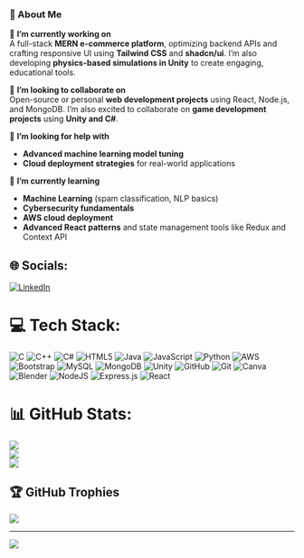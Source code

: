 ### **💫 About Me**

🔭 **I’m currently working on**  
A full-stack **MERN e-commerce platform**, optimizing backend APIs and crafting responsive UI using **Tailwind CSS** and **shadcn/ui**. I’m also developing **physics-based simulations in Unity** to create engaging, educational tools.

🤝 **I’m looking to collaborate on**  
Open-source or personal **web development projects** using React, Node.js, and MongoDB. I’m also excited to collaborate on **game development projects** using **Unity and C#**.

🤔 **I’m looking for help with**  
- **Advanced machine learning model tuning**  
- **Cloud deployment strategies** for real-world applications

🌱 **I’m currently learning**  
- **Machine Learning** (spam classification, NLP basics)  
- **Cybersecurity fundamentals**  
- **AWS cloud deployment**  
- **Advanced React patterns** and state management tools like Redux and Context API



## 🌐 Socials:
[![LinkedIn](https://img.shields.io/badge/LinkedIn-%230077B5.svg?logo=linkedin&logoColor=white)](https://linkedin.com/in/www.linkedin.com/in/snigdha-deb11) 

# 💻 Tech Stack:
![C](https://img.shields.io/badge/c-%2300599C.svg?style=for-the-badge&logo=c&logoColor=white) ![C++](https://img.shields.io/badge/c++-%2300599C.svg?style=for-the-badge&logo=c%2B%2B&logoColor=white) ![C#](https://img.shields.io/badge/c%23-%23239120.svg?style=for-the-badge&logo=csharp&logoColor=white) ![HTML5](https://img.shields.io/badge/html5-%23E34F26.svg?style=for-the-badge&logo=html5&logoColor=white) ![Java](https://img.shields.io/badge/java-%23ED8B00.svg?style=for-the-badge&logo=openjdk&logoColor=white) ![JavaScript](https://img.shields.io/badge/javascript-%23323330.svg?style=for-the-badge&logo=javascript&logoColor=%23F7DF1E) ![Python](https://img.shields.io/badge/python-3670A0?style=for-the-badge&logo=python&logoColor=ffdd54) ![AWS](https://img.shields.io/badge/AWS-%23FF9900.svg?style=for-the-badge&logo=amazon-aws&logoColor=white) ![Bootstrap](https://img.shields.io/badge/bootstrap-%238511FA.svg?style=for-the-badge&logo=bootstrap&logoColor=white) ![MySQL](https://img.shields.io/badge/mysql-4479A1.svg?style=for-the-badge&logo=mysql&logoColor=white) ![MongoDB](https://img.shields.io/badge/MongoDB-%234ea94b.svg?style=for-the-badge&logo=mongodb&logoColor=white) ![Unity](https://img.shields.io/badge/unity-%23000000.svg?style=for-the-badge&logo=unity&logoColor=white) ![GitHub](https://img.shields.io/badge/github-%23121011.svg?style=for-the-badge&logo=github&logoColor=white) ![Git](https://img.shields.io/badge/git-%23F05033.svg?style=for-the-badge&logo=git&logoColor=white) ![Canva](https://img.shields.io/badge/Canva-%2300C4CC.svg?style=for-the-badge&logo=Canva&logoColor=white) ![Blender](https://img.shields.io/badge/blender-%23F5792A.svg?style=for-the-badge&logo=blender&logoColor=white) ![NodeJS](https://img.shields.io/badge/node.js-6DA55F?style=for-the-badge&logo=node.js&logoColor=white) ![Express.js](https://img.shields.io/badge/express.js-%23404d59.svg?style=for-the-badge&logo=express&logoColor=%2361DAFB) ![React](https://img.shields.io/badge/react-%2320232a.svg?style=for-the-badge&logo=react&logoColor=%2361DAFB)
# 📊 GitHub Stats:
![](https://github-readme-stats.vercel.app/api?username=snigdhadeb11&theme=dark&hide_border=false&include_all_commits=true&count_private=true)<br/>
![](https://nirzak-streak-stats.vercel.app/?user=snigdhadeb11&theme=dark&hide_border=false)<br/>
![](https://github-readme-stats.vercel.app/api/top-langs/?username=snigdhadeb11&theme=dark&hide_border=false&include_all_commits=true&count_private=true&layout=compact)

## 🏆 GitHub Trophies
![](https://github-profile-trophy.vercel.app/?username=snigdhadeb11&theme=radical&no-frame=false&no-bg=false&margin-w=4)

---
[![](https://visitcount.itsvg.in/api?id=snigdhadeb11&icon=0&color=0)](https://visitcount.itsvg.in)

<!-- Proudly created with GPRM ( https://gprm.itsvg.in ) -->
